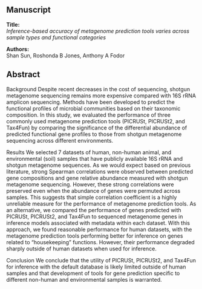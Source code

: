 ## Manuscript

**Title:**                
_Inference-based accuracy of metagenome prediction tools varies across sample types and functional categories_

**Authors:**               
Shan Sun, Roshonda B Jones, Anthony A Fodor

## Abstract
Background
Despite recent decreases in the cost of sequencing, shotgun metagenome sequencing remains more expensive compared with 16S rRNA amplicon sequencing. Methods have been developed to predict the functional profiles of microbial communities based on their taxonomic composition. In this study, we evaluated the performance of three commonly used metagenome prediction tools (PICRUSt, PICRUSt2, and Tax4Fun) by comparing the significance of the differential abundance of predicted functional gene profiles to those from shotgun metagenome sequencing across different environments.

Results
We selected 7 datasets of human, non-human animal, and environmental (soil) samples that have publicly available 16S rRNA and shotgun metagenome sequences. As we would expect based on previous literature, strong Spearman correlations were observed between predicted gene compositions and gene relative abundance measured with shotgun metagenome sequencing. However, these strong correlations were preserved even when the abundance of genes were permuted across samples. This suggests that simple correlation coefficient is a highly unreliable measure for the performance of metagenome prediction tools. As an alternative, we compared the performance of genes predicted with PICRUSt, PICRUSt2, and Tax4Fun to sequenced metagenome genes in inference models associated with metadata within each dataset. With this approach, we found reasonable performance for human datasets, with the metagenome prediction tools performing better for inference on genes related to “housekeeping” functions. However, their performance degraded sharply outside of human datasets when used for inference.

Conclusion
We conclude that the utility of PICRUSt, PICRUSt2, and Tax4Fun for inference with the default database is likely limited outside of human samples and that development of tools for gene prediction specific to different non-human and environmental samples is warranted.
